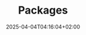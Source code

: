 ---
weight: 999
title: "Packages"
description: "[Debian](./packages/debian) • [RedHat](./packages/redhat)"
icon: "article"
date: "2025-04-04T04:16:04+02:00"
lastmod: "2025-04-04T04:16:04+02:00"
toc: true
---
